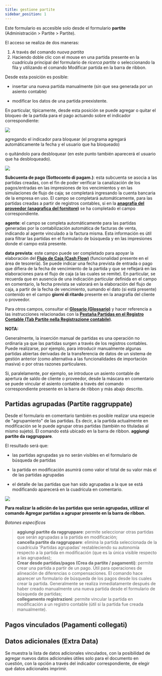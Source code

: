 ```yaml
---
title: gestione partite
sidebar_position: 1
---
```


Este formulario es accesible solo desde el formulario **partite** (Administración > Partite > Partite).

El acceso se realiza de dos maneras:

 1. A través del comando *nuova partita*
 2. Haciendo doble clic con el mouse en una partida presente en la cuadrícula principal del formulario de *ricerca partite* o seleccionando la fila y utilizando el comando Modificar partida en la barra de ribbon.

Desde esta posición es posible:

- insertar una nueva partida manualmente (sin que sea generada por un asiento contable)

- modificar los datos de una partida preexistente.

En particular, típicamente, desde esta posición se puede agregar o quitar el bloqueo de la partida para el pago actuando sobre el indicador correspondiente:

![](/img/it-it/finance-area/maturity-values/maturity-values/maturity-values-management/image01.png) 

agregando el indicador para bloquear (el programa agregará automáticamente la fecha y el usuario que ha bloqueado)

o quitándolo para desbloquear (en este punto también aparecerá el usuario que ha desbloqueado). 

![](/img/it-it/finance-area/maturity-values/maturity-values/maturity-values-management/image02.png)

**Subcuenta de pago (Sottoconto di pagam.)**: esta subcuenta se asocia a las partidas creadas, con el fin de poder verificar la canalización de los pagos/entradas en las impresiones de los vencimientos y en las simulaciones de flujo de caja; se completará ingresando la cuenta bancaria de la empresa en uso. El campo se completará automáticamente, para las partidas creadas a partir de registros contables, si en la **[anagrafía del proveedor (anagrafica del fornitore)](/docs/erp-home/registers/contacts/create-new-contact/accounting-data/customer-vendors-data/finance)** se ha completado el campo correspondiente.

**agente**: el campo se completa automáticamente para las partidas generadas por la contabilización automática de facturas de venta, indicando al agente vinculado a la factura misma. Esta información es útil para filtrar las partidas en el formulario de búsqueda y en las impresiones donde el campo está presente.

**data prevista**: este campo puede ser completado para apoyar la elaboración del **[Flujo de Caja (Cash Flow)](/docs/treasury/cash-flow/cash-flow/cash-flow-management)** (funcionalidad presente en el área de tesorería). Se puede indicar una fecha prevista de entrada o pago que difiera de la fecha de vencimiento de la partida y que se reflejará en las elaboraciones para el flujo de caja (a las cuales se remite). En particular, se recuerda que en ausencia de una indicación particular definida en el campo en comentario, la fecha prevista se valorará en la elaboración del flujo de caja, a partir de la fecha de vencimiento, sumando el dato (si está presente) contenido en el campo **giorni di ritardo** presente en la anagrafía del cliente o proveedor.

Para otros campos, consultar el **[Glosario (Glossario)](/docs/guide/common/glossary/glossary-intro)** y hacer referencia a las instrucciones relacionadas con la **[Pestaña Partidas en el Registro Contable (Tab Partite nella Registrazione contabile)](/docs/finance-area/ledger-records/records/ledger-record)**.

**NOTA:**

Generalmente, la inserción manual de partidas es una operación no ordinaria ya que las partidas surgen a través de los registros contables. Puede realizarse, por ejemplo, para introducir manualmente algunas partidas abiertas derivadas de la transferencia de datos de un sistema de gestión anterior (como alternativa a las funcionalidades de importación masiva) o por otras razones particulares.

Si, paralelamente, por ejemplo, se introduce un asiento contable de apertura de saldo de cliente o proveedor, desde la máscara en comentario se puede vincular el asiento contable a través del comando correspondiente presente en la barra de ribbon y más abajo descrito.

## Partidas agrupadas (Partite raggruppate)

 Desde el formulario en comentario también es posible realizar una especie de "agrupamiento" de las partidas. Es decir, a la partida actualmente en modificación se le puede agrupar otras partidas (también no tituladas al mismo sujeto). El comando está ubicado en la barra de ribbon. **aggiungi partite da raggruppare**.

El resultado será que:

- las partidas agrupadas ya no serán visibles en el formulario de búsqueda de partidas

- la partida en modificación asumirá como valor el total de su valor más el de las partidas agrupadas

- el detalle de las partidas que han sido agrupadas a la que se está modificando aparecerá en la cuadrícula en comentario.

![](/img/it-it/finance-area/maturity-values/maturity-values/maturity-values-management/image03.png)

**Para realizar la adición de las partidas que serán agrupadas, utilizar el comando Agregar partidas a agrupar presente en la barra de ribbon.**

*Botones específicos*
> **aggiungi partite da raggruppare**: permite seleccionar otras partidas que serán agrupadas a la partida en modificación;  
> **cancella partite da raggruppare**: elimina la partida seleccionada de la cuadrícula 'Partidas agrupadas' restableciendo su autonomía respecto a la partida en modificación (que es la única visible respecto a las agrupadas);  
> **Crear desde partidas/pagos (Crea da partite / pagamenti)**: permite crear una partida a partir de un pago. Útil para operaciones de alineación de diferencias o compensaciones. El comando hace aparecer un formulario de búsqueda de los pagos desde los cuales crear la partida. Generalmente se realiza inmediatamente después de haber creado manualmente una nueva partida desde el formulario de búsqueda de partidas;  
> **collegamento registrazioni**: permite vincular la partida en modificación a un registro contable (útil si la partida fue creada manualmente).

## Pagos vinculados (Pagamenti collegati)

## Datos adicionales (Extra Data)

Se muestra la lista de datos adicionales vinculados, con la posibilidad de agregar nuevos datos adicionales útiles solo para el documento en cuestión, con la opción a través del indicador correspondiente, de elegir qué datos adicionales imprimir.